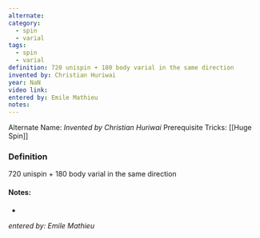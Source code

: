 ```yaml
---
alternate: 
category:
  - spin
  - varial
tags:
  - spin
  - varial
definition: 720 unispin + 180 body varial in the same direction
invented by: Christian Huriwai
year: NaN
video link: 
entered by: Emile Mathieu
notes: 
---
```

Alternate Name: 
*Invented by Christian Huriwai*
Prerequisite Tricks: [[Huge Spin]]

### Definition
720 unispin + 180 body varial in the same direction


#### Notes:
- 
*entered by: Emile Mathieu*
